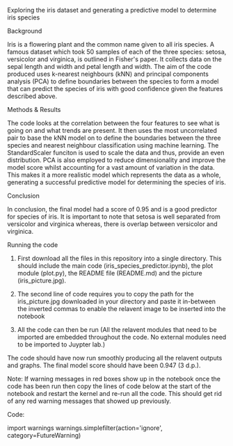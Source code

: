 Exploring the iris dataset and generating a predictive model to determine iris species

Background

Iris is a flowering plant and the common name given to all iris species. A famous dataset which took 50 samples of each of the three species: setosa, versicolor and virginica, is outlined in Fisher's paper. It collects data on the sepal length and width and petal length and width. The aim of the code produced uses k-nearest neighbours (kNN) and principal components analysis (PCA) to define boundaries between the species to form a model that can predict the species of iris with good confidence given the features described above.

Methods & Results

The code looks at the correlation between the four features to see what is going on and what trends are present. It then uses the most uncorrelated pair to base the kNN model on to define the boundaries between the three species and nearest neighbour classification using machine learning. The StandardScaler funciton is used to scale the data and thus, provide an even distribution. PCA is also employed to reduce dimensionality and improve the model score whilst accounting for a vast amount of variation in the data. This makes it a more realistic model which represents the data as a whole, generating a successful predictive model for determining the species of iris.

Conclusion

In conclusion, the final model had a score of 0.95 and is a good predictor for species of iris. It is important to note that setosa is well separated from versicolor and virginica whereas, there is overlap between versicolor and virginica.

Running the code

1. First download all the files in this repository into a single directory. This should include the main code (iris_species_predictor.ipynb), the plot module (plot.py), the README file (README.md) and the picture (iris_picture.jpg). 

2. The second line of code requires you to copy the path for the iris_picture.jpg downloaded in your directory and paste it in-between the inverted commas to enable the relavent image to be inserted into the notebook

3. All the code can then be run (All the relavent modules that need to be imported are embedded throughout the code. No external modules need to be imported to Juypter lab.)

The code should have now run smoothly producing all the relavent outputs and graphs. The final model score should have been 0.947 (3 d.p.).

Note: If warning messages in red boxes show up in the notebook once the code has been run then copy the lines of code below at the start of the notebook and restart the kernel and re-run all the code. This should get rid of any red warning messages that showed up previously.

Code:

import warnings warnings.simplefilter(action='ignore', category=FutureWarning) 